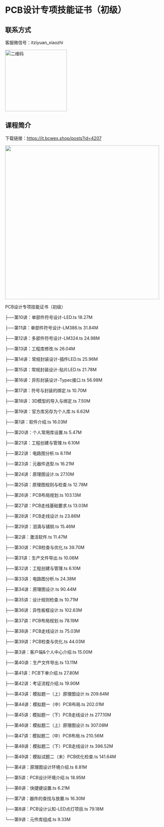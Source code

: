 # PCB设计专项技能证书（初级）

## 联系方式

客服微信号：itziyuan_xiaozhi

<img src="https://ziyuanyun.oss-cn-guangzhou.aliyuncs.com/common/20240614073449/666b82192834a.jpg" width="200" height="200" alt="二维码">

## 课程简介

下载链接：https://it.bcwex.shop/posts?id=4207

<img src="https://ziyuanyun.oss-cn-guangzhou.aliyuncs.com/yun/20240627073831/667ca6772a79c.jpg" width="500" alt="">

  

 PCB设计专项技能证书（初级）

 ├──第10讲：单部件符号设计-LED.ts 18.27M

 ├──第11讲：单部件符号设计-LM386.ts 31.84M

 ├──第12讲：多部件符号设计-LM324.ts 24.98M

 ├──第13讲：工程库修改.ts 26.04M

 ├──第14讲：常规封装设计-插件LED.ts 25.96M

 ├──第15讲：常规封装设计-贴片LED.ts 21.78M

 ├──第16讲：异形封装设计-Typec接口.ts 56.98M

 ├──第17讲：符号与封装的绑定.ts 10.70M

 ├──第18讲：3D模型的导入与绑定.ts 7.50M

 ├──第19讲：官方库另存为个人库.ts 6.62M

 ├──第1讲：软件介绍.ts 16.03M

 ├──第20讲：个人常用库设置.ts 5.47M

 ├──第21讲：工程创建与管理.ts 6.10M

 ├──第22讲：电路图分析.ts 8.11M

 ├──第23讲：元器件选型.ts 16.21M

 ├──第24讲：原理图设计.ts 27.10M

 ├──第25讲：原理图规则与检查.ts 12.78M

 ├──第26讲：PCB布局规划.ts 103.13M

 ├──第27讲：PCB走线基础要求.ts 13.03M

 ├──第28讲：PCB走线设计.ts 23.86M

 ├──第29讲：泪滴与铺铜.ts 15.46M

 ├──第2讲：激活软件.ts 11.47M

 ├──第30讲：PCB检查与优化.ts 39.70M

 ├──第31讲：生产文件导出.ts 10.06M

 ├──第32讲：工程创建与管理.ts 6.10M

 ├──第33讲：电路图分析.ts 24.38M

 ├──第34讲：原理图设计.ts 90.44M

 ├──第35讲：设计规则检查.ts 10.71M

 ├──第36讲：异性板框设计.ts 102.63M

 ├──第37讲：PCB布局规划.ts 78.19M

 ├──第38讲：PCB走线设计.ts 75.03M

 ├──第39讲：PCB检查与优化.ts 44.03M

 ├──第3讲：客户端&amp;个人中心介绍.ts 15.00M

 ├──第40讲：生产文件导出.ts 13.11M

 ├──第41讲：PCB下单介绍.ts 27.80M

 ├──第42讲：考证流程介绍.ts 19.90M

 ├──第43讲：模拟题一（上）原理图设计.ts 209.64M

 ├──第44讲：模拟题一（中）PCB布局.ts 202.01M

 ├──第45讲：模拟题一（下）PCB走线设计.ts 277.10M

 ├──第46讲：模拟题二（上）原理图设计.ts 307.08M

 ├──第47讲：模拟题二（中）PCB布局.ts 210.56M

 ├──第48讲：模拟题二（下）PCB走线设计.ts 396.52M

 ├──第49讲：模拟试题二（末）PCB优化检查.ts 141.64M

 ├──第4讲：原理图设计环境介绍.ts 8.81M

 ├──第5讲：PCB设计环境介绍.ts 18.95M

 ├──第6讲：快捷键设置.ts 6.21M

 ├──第7讲：器件的查找与放置.ts 16.30M

 ├──第8讲：PCB设计认知-LED点灯项目.ts 79.18M

 └──第9讲：元件库组成.ts 9.33M

  